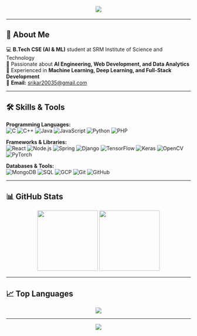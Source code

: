 <!-- Typing Intro -->
<h1 align="center">
  <img src="https://readme-typing-svg.herokuapp.com?size=30&center=true&vCenter=true&width=600&lines=Hey!+I'm+Srikar+Reddy;" />
</h1>

---

## 🚀 About Me  
💻 **B.Tech CSE (AI & ML)** student at SRM Institute of Science and Technology  
🧠 Passionate about **AI Engineering, Web Development, and Data Analytics**  
📌 Experienced in **Machine Learning, Deep Learning, and Full-Stack Development**   
📧 **Email:** srikar20035@gmail.com  

---

## 🛠️ Skills & Tools  

**Programming Languages:**  
![C](https://img.shields.io/badge/C-00599C?logo=c&logoColor=white)
![C++](https://img.shields.io/badge/C++-00599C?logo=c%2B%2B&logoColor=white)
![Java](https://img.shields.io/badge/Java-007396?logo=java&logoColor=white)
![JavaScript](https://img.shields.io/badge/JavaScript-F7DF1E?logo=javascript&logoColor=black)
![Python](https://img.shields.io/badge/Python-3776AB?logo=python&logoColor=white)
![PHP](https://img.shields.io/badge/PHP-777BB4?logo=php&logoColor=white)

**Frameworks & Libraries:**  
![React](https://img.shields.io/badge/React-20232A?logo=react&logoColor=61DAFB)
![Node.js](https://img.shields.io/badge/Node.js-339933?logo=node.js&logoColor=white)
![Spring](https://img.shields.io/badge/Spring-6DB33F?logo=spring&logoColor=white)
![Django](https://img.shields.io/badge/Django-092E20?logo=django&logoColor=white)
![TensorFlow](https://img.shields.io/badge/TensorFlow-FF6F00?logo=tensorflow&logoColor=white)
![Keras](https://img.shields.io/badge/Keras-D00000?logo=keras&logoColor=white)
![OpenCV](https://img.shields.io/badge/OpenCV-27338e?logo=opencv&logoColor=white)
![PyTorch](https://img.shields.io/badge/PyTorch-EE4C2C?logo=pytorch&logoColor=white)

**Databases & Tools:**  
![MongoDB](https://img.shields.io/badge/MongoDB-47A248?logo=mongodb&logoColor=white)
![SQL](https://img.shields.io/badge/SQL-4479A1?logo=postgresql&logoColor=white)
![GCP](https://img.shields.io/badge/Google%20Cloud-4285F4?logo=google-cloud&logoColor=white)
![Git](https://img.shields.io/badge/Git-F05032?logo=git&logoColor=white)
![GitHub](https://img.shields.io/badge/GitHub-181717?logo=github&logoColor=white)

---

## 📊 GitHub Stats  
<p align="center">
  <img src="https://github-readme-stats.vercel.app/api?username=Ignite7871&show_icons=true&theme=tokyonight" height="165" />
  <img src="https://github-readme-streak-stats.herokuapp.com/?user=Ignite7871&theme=tokyonight" height="165" />
</p>

---

## 📈 Top Languages  
<p align="center">
  <img src="https://github-readme-stats.vercel.app/api/top-langs/?username=Ignite7871&layout=compact&theme=tokyonight" />
</p>

---

<p align="center">
  <img src="https://komarev.com/ghpvc/?username=Ignite7871&color=blue&style=flat-square" />
</p>
